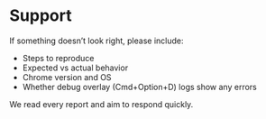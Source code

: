 # Support

If something doesn’t look right, please include:
- Steps to reproduce
- Expected vs actual behavior
- Chrome version and OS
- Whether debug overlay (Cmd+Option+D) logs show any errors

We read every report and aim to respond quickly.


